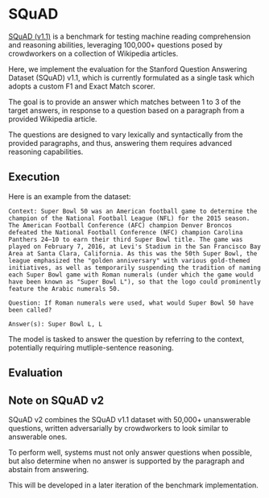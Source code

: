 # SQuAD

[SQuAD (v1.1)](https://arxiv.org/abs/1606.05250) is a benchmark for testing machine reading comprehension and reasoning abilities, leveraging 100,000+ questions posed by crowdworkers on a collection of Wikipedia articles.

Here, we implement the evaluation for the Stanford Question Answering Dataset (SQuAD) v1.1, which is currently formulated as a single task which adopts a custom F1 and Exact Match scorer. 

The goal is to provide an answer which matches between 1 to 3 of the target answers, in response to a question based on a paragraph from a provided Wikipedia article. 

The questions are designed to vary lexically and syntactically from the provided paragraphs, and thus, answering them requires advanced reasoning capabilities.

## Execution
Here is an example from the dataset:
```
Context: Super Bowl 50 was an American football game to determine the champion of the National Football League (NFL) for the 2015 season. The American Football Conference (AFC) champion Denver Broncos defeated the National Football Conference (NFC) champion Carolina Panthers 24–10 to earn their third Super Bowl title. The game was played on February 7, 2016, at Levi's Stadium in the San Francisco Bay Area at Santa Clara, California. As this was the 50th Super Bowl, the league emphasized the "golden anniversary" with various gold-themed initiatives, as well as temporarily suspending the tradition of naming each Super Bowl game with Roman numerals (under which the game would have been known as "Super Bowl L"), so that the logo could prominently feature the Arabic numerals 50.

Question: If Roman numerals were used, what would Super Bowl 50 have been called?

Answer(s): Super Bowl L, L
```
The model is tasked to answer the question by referring to the context, potentially requiring mutliple-sentence reasoning.

## Evaluation


## Note on SQuAD v2
SQuAD v2 combines the SQuAD v1.1 dataset with 50,000+ unanswerable questions, written adversarially by crowdworkers to look similar to answerable ones.

To perform well, systems must not only answer questions when possible, but also determine when no answer is supported by the paragraph and abstain from answering. 

This will be developed in a later iteration of the benchmark implementation.